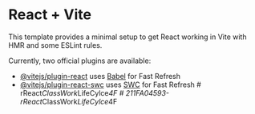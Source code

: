 # React + Vite

This template provides a minimal setup to get React working in Vite with HMR and some ESLint rules.

Currently, two official plugins are available:

- [@vitejs/plugin-react](https://github.com/vitejs/vite-plugin-react/blob/main/packages/plugin-react/README.md) uses [Babel](https://babeljs.io/) for Fast Refresh
- [@vitejs/plugin-react-swc](https://github.com/vitejs/vite-plugin-react-swc) uses [SWC](https://swc.rs/) for Fast Refresh
#   r R e a c t _ C l a s s W o r k _ L i f e C y l c e _ 4 F  
 #   2 1 1 F A 0 4 5 9 3 - r R e a c t _ C l a s s W o r k _ L i f e C y l c e _ 4 F  
 